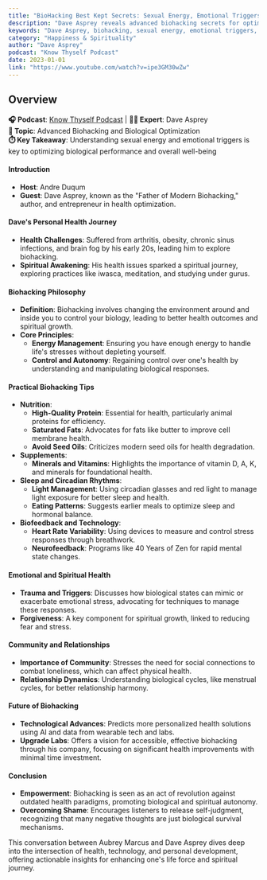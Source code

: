 ```yaml
---
title: "BioHacking Best Kept Secrets: Sexual Energy, Emotional Triggers & Optimizing Biology | Dave Asprey"
description: "Dave Asprey reveals advanced biohacking secrets for optimizing sexual energy, managing emotional triggers, and enhancing biological performance."
keywords: "Dave Asprey, biohacking, sexual energy, emotional triggers, optimization, biology, performance enhancement"
category: "Happiness & Spirituality"
author: "Dave Asprey"
podcast: "Know Thyself Podcast"
date: 2023-01-01
link: "https://www.youtube.com/watch?v=ipe3GM30wZw"
---
```


## Overview

**🎧 Podcast**: [Know Thyself Podcast](https://www.youtube.com/playlist?list=PLcdXvEekPv1GRqbvjVf41TrYQhjHRO1_q) | **👨‍🔬 Expert**: Dave Asprey  
**🎯 Topic**: Advanced Biohacking and Biological Optimization  
**⏱️ Key Takeaway**: Understanding sexual energy and emotional triggers is key to optimizing biological performance and overall well-being

#### **Introduction**
- **Host**: Andre Duqum
- **Guest**: Dave Asprey, known as the "Father of Modern Biohacking," author, and entrepreneur in health optimization.

#### **Dave's Personal Health Journey**
- **Health Challenges**: Suffered from arthritis, obesity, chronic sinus infections, and brain fog by his early 20s, leading him to explore biohacking.
- **Spiritual Awakening**: His health issues sparked a spiritual journey, exploring practices like iwasca, meditation, and studying under gurus.

#### **Biohacking Philosophy**
- **Definition**: Biohacking involves changing the environment around and inside you to control your biology, leading to better health outcomes and spiritual growth.
- **Core Principles**: 
  - **Energy Management**: Ensuring you have enough energy to handle life's stresses without depleting yourself.
  - **Control and Autonomy**: Regaining control over one's health by understanding and manipulating biological responses.

#### **Practical Biohacking Tips**
- **Nutrition**: 
  - **High-Quality Protein**: Essential for health, particularly animal proteins for efficiency.
  - **Saturated Fats**: Advocates for fats like butter to improve cell membrane health.
  - **Avoid Seed Oils**: Criticizes modern seed oils for health degradation.
- **Supplements**:
  - **Minerals and Vitamins**: Highlights the importance of vitamin D, A, K, and minerals for foundational health.
- **Sleep and Circadian Rhythms**: 
  - **Light Management**: Using circadian glasses and red light to manage light exposure for better sleep and health.
  - **Eating Patterns**: Suggests earlier meals to optimize sleep and hormonal balance.
- **Biofeedback and Technology**:
  - **Heart Rate Variability**: Using devices to measure and control stress responses through breathwork.
  - **Neurofeedback**: Programs like 40 Years of Zen for rapid mental state changes.

#### **Emotional and Spiritual Health**
- **Trauma and Triggers**: Discusses how biological states can mimic or exacerbate emotional stress, advocating for techniques to manage these responses.
- **Forgiveness**: A key component for spiritual growth, linked to reducing fear and stress.

#### **Community and Relationships**
- **Importance of Community**: Stresses the need for social connections to combat loneliness, which can affect physical health.
- **Relationship Dynamics**: Understanding biological cycles, like menstrual cycles, for better relationship harmony.

#### **Future of Biohacking**
- **Technological Advances**: Predicts more personalized health solutions using AI and data from wearable tech and labs.
- **Upgrade Labs**: Offers a vision for accessible, effective biohacking through his company, focusing on significant health improvements with minimal time investment.

#### **Conclusion**
- **Empowerment**: Biohacking is seen as an act of revolution against outdated health paradigms, promoting biological and spiritual autonomy.
- **Overcoming Shame**: Encourages listeners to release self-judgment, recognizing that many negative thoughts are just biological survival mechanisms.

This conversation between Aubrey Marcus and Dave Asprey dives deep into the intersection of health, technology, and personal development, offering actionable insights for enhancing one's life force and spiritual journey.